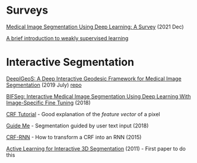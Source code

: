 # Surveys
[Medical Image Segmentation Using Deep Learning:
A Survey](https://arxiv.org/pdf/2009.13120.pdf) (2021 Dec)

[A brief introduction to weakly supervised learning](https://academic.oup.com/nsr/article-abstract/5/1/44/4093912)

# Interactive Segmentation
[DeepIGeoS: A Deep Interactive Geodesic Framework for Medical Image Segmentation](https://ieeexplore.ieee.org/stamp/stamp.jsp?arnumber=8370732) (2019 July)
[repo](https://github.com/HITLAB-DeepIGeoS/DeepIGeoS)

[BIFSeg: Interactive Medical Image Segmentation Using Deep Learning With Image-Specific Fine Tuning](https://ieeexplore.ieee.org/stamp/stamp.jsp?arnumber=8270673) (2018)

[CRF Tutorial](https://github.com/roym899/crf_segmentation_tutorial/blob/master/tutorial.pdf) - Good explanation of the *feature vector* of a pixel

[Guide Me](https://openaccess.thecvf.com/content_cvpr_2018/papers/Rupprecht_Guide_Me_Interacting_CVPR_2018_paper.pdf) - Segmentation guided by user text input (2018)

[CRF-RNN](https://www.cv-foundation.org/openaccess/content_iccv_2015/papers/Zheng_Conditional_Random_Fields_ICCV_2015_paper.pdf) - How to transform a CRF into an RNN (2015)

[Active Learning for Interactive 3D Segmentation](https://link.springer.com/content/pdf/10.1007/978-3-642-23626-6_74.pdf) (2011) - First paper to do this

